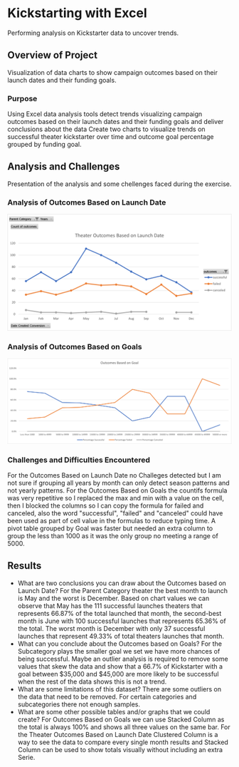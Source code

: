 # Kickstarting with Excel
Performing analysis on Kickstarter data to uncover trends.
## Overview of Project
Visualization of data charts to show campaign outcomes based on their launch dates and their funding goals.
### Purpose
Using Excel data analysis tools detect trends visualizing campaign outcomes based on their launch dates and their funding goals and deliver conclusions about the data
Create two charts to visualize trends on successful theater kickstarter over time and outcome goal percentage grouped by funding goal.

## Analysis and Challenges
Presentation of the analysis and some chellenges faced during the exercise.
### Analysis of Outcomes Based on Launch Date
![Outcomes Based on Launch Date](https://github.com/ggalguera/kickstarter-analysis/blob/main/Theater_Outcomes_vs_Launch.png)

### Analysis of Outcomes Based on Goals
![Outcomes Based on Goals](https://github.com/ggalguera/kickstarter-analysis/blob/main/Outcomes_vs_Goals.png)

### Challenges and Difficulties Encountered
For the Outcomes Based on Launch Date no Challeges detected but I am not sure if grouping all years by month can only detect season patterns and not yearly patterns.
For the Outcomes Based on Goals the countifs formula was very repetitive so I replaced the max and min with a value on the cell, then I blocked the columns so I can copy the formula for failed and canceled, also the word "successful", "failed" and "canceled" could have been used as part of cell value in the formulas to reduce typing time. A pivot table grouped by Goal was faster but needed an extra column to group the less than 1000 as it was the only group no meeting a range of 5000.

## Results
- What are two conclusions you can draw about the Outcomes based on Launch Date?
For the Parent Category theater the best month to launch is May and the worst is December. Based on chart values we can observe that May has the 111 successful launches theaters that represents 66.87% of the total launched that month, the second-best month is June with 100 successful launches that represents 65.36% of the total. The worst month is December with only 37 successful launches that represent 49.33% of total theaters launches that month.
- What can you conclude about the Outcomes based on Goals?
For the Subcategory plays the smaller goal we set we have more chances of being successful. Maybe an outlier analysis is required to remove some values that skew the data and show that a 66.7% of Kickstarter with a goal between $35,000 and $45,000 are more likely to be successful when the rest of the data shows this is not a trend.
- What are some limitations of this dataset?
There are some outliers on the data that need to be removed. For certain categories and subcategories there not enough samples.
- What are some other possible tables and/or graphs that we could create?
For Outcomes Based on Goals we can use Stacked Column as the total is always 100% and shows all three values on the same bar.
For the Theater Outcomes Based on Launch Date Clustered Column is a way to see the data to compare every single month results and Stacked Column can be used to show totals visually without including an extra Serie.

